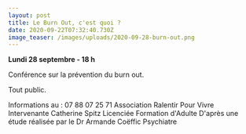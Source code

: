 ```yaml
---
layout: post
title: Le Burn Out, c'est quoi ?
date: 2020-09-22T07:32:40.730Z
image_teaser: /images/uploads/2020-09-28-burn-out.png
---
```

**Lundi 28 septembre - 18 h**

Conférence sur la prévention du burn out.

Tout public.

Informations au : 07 88 07 25 71
Association Ralentir Pour Vivre
Intervenante Catherine Spitz
Licenciée Formation d'Adulte
D'après une étude réalisée
par le Dr Armande Coëffic Psychiatre